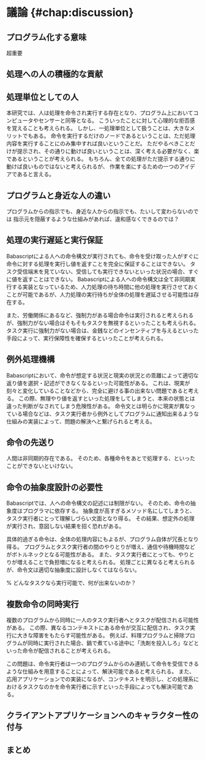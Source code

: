 # 議論 {#chap:discussion}

## プログラム化する意味

超重要

## 処理への人の積極的な貢献
## 処理単位としての人

本研究では、人は処理を命令され実行する存在となり、プログラム上においてコンピュータやセンサーと同等となる。
こういったことに対して心理的な拒否感を覚えることも考えられる。
しかし、一処理単位として扱うことは、大きなメリットでもある。
命令を実行するだけのノードであるということは、ただ処理内容を実行することにのみ集中すれば良いということだ。
ただやるべきことだけが提示され、その通りに動けば良いということは、深く考える必要がなく、楽であるということが考えられる。
もちろん、全ての処理がただ提示する通りに動けば良いものではないと考えられるが、
作業を楽にするための一つのアイデアであると言える。

## プログラムと身近な人の違い

プログラムからの指示でも、身近な人からの指示でも、たいして変わらないのでは
指示元を隠蔽するような仕組みがあれば、違和感なくできるのでは？

## 処理の実行遅延と実行保証

Babascriptによる人への命令構文が実行されても、命令を受け取った人がすぐに命令に対する処理を実行し値を返すことを完全に保証することはできない。
タスク受信端末を見ていない、受信しても実行できないといった状況の場合、すぐに値を返すことはできない。
Babascriptによる人への命令構文は全て非同期実行する実装となっているため、人力処理の待ち時間に他の処理を実行させておくことが可能であるが、人力処理の実行待ちが全体の処理を遅延させる可能性は存在する。

また、労働関係にあるなど、強制力がある場合命令は実行されると考えられるが、強制力がない場合はそもそもタスクを無視するといったことも考えられる。
タスク実行に強制力がない場合は、金銭などのインセンティブを与えるといった手段によって、実行保障性を確保するといったことが考えられる。

## 例外処理機構

Babascriptにおいて、命令が想定する状況と現実の状況との乖離によって適切な返り値を選択・記述ができなくなるといった可能性がある。
これは、現実が刻々と変化していることなどから、完全に避ける事の出来ない問題であると考える。
この際、無理やり値を返すといった処理をしてしまうと、本来の状態とは違った判断がなされてしまう危険性がある。
命令文とは明らかに現実が異なっている場合などは、タスク実行者から例外としてプログラムに通知出来るような仕組みの実装によって、問題の解決へと繋げられると考える。

## 命令の先送り

人間は非同期的存在である。
そのため、各種命令をあとで処理する、といったことができないといけない。


## 命令の抽象度設計の必要性

Babascriptでは、人への命令構文の記述には制限がない。
そのため、命令の抽象度はプログラマに依存する。
抽象度が高すぎるメソッド名にしてしまうと、タスク実行者にとって理解しづらい文面となり得る。
その結果、想定外の処理が実行され、意図しない結果を招く恐れがある。

具体的過ぎる命令は、全体の処理内容にもよるが、プログラム自体が冗長となり得る。
プログラムとタスク実行者の間のやりとりが増え、通信や待機時間などがボトルネックとなる可能性がある。
また、タスク実行者にとっても、やりとりが増えることで負担増になると考えられる。
処理ごとに異なると考えられるが、命令文は適切な抽象度に設計しなくてはならない。

% どんなタスクなら実行可能で、何が出来ないのか？

## 複数命令の同時実行

複数のプログラムから同時に一人のタスク実行者へとタスクが配信される可能性がある。
この際、異なるコンテキストにある命令が交互に配信され、タスク実行に大きな障害をもたらす可能性がある。
例えば、料理プログラムと掃除プログラムが同時に実行された場合、鍋で煮ている途中に「洗剤を投入しろ」などといった命令が配信されることが考えられる。

この問題は、命令実行者は一つのプログラムからのみ連続して命令を受信できるような仕組みを用意することによって、解決可能であると考えられる。
また、応用アプリケーションでの実装になるが、コンテキストを明示し、どの処理系におけるタスクなのかを命令実行者に示すといった手段によっても解決可能である。

## クライアントアプリケーションへのキャラクター性の付与
## まとめ
